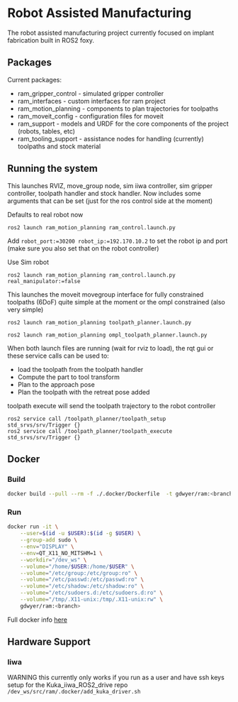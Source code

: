 # Robot Assisted Manufacturing

The robot assisted manufacturing project currently focused on implant fabrication built in ROS2 foxy.

## Packages
Current packages:  
* ram_gripper_control - simulated gripper controller
* ram_interfaces - custom interfaces for ram project
* ram_motion_planning - components to plan trajectories for toolpaths
* ram_moveit_config - configuration files for moveit
* ram_support - models and URDF for the core components of the project (robots, tables, etc)
* ram_tooling_support - assistance nodes for handling (currently) toolpaths and stock material

## Running the system
This launches RVIZ, move_group node, sim iiwa controller, sim gripper controller, toolpath handler and stock handler.
Now includes some arguments that can be set (just for the ros control side at the moment)

Defaults to real robot now
```
ros2 launch ram_motion_planning ram_control.launch.py 
```
Add `robot_port:=30200 robot_ip:=192.170.10.2` to set the robot ip and port (make sure you also set that on the robot 
controller)

Use Sim robot
```
ros2 launch ram_motion_planning ram_control.launch.py real_manipulator:=false 
```

This launches the moveit movegroup interface for fully constrained toolpaths (6DoF) quite simple at the moment or the 
ompl constrained (also very simple)
```
ros2 launch ram_motion_planning toolpath_planner.launch.py  

ros2 launch ram_motion_planning ompl_toolpath_planner.launch.py
```

When both launch files are running (wait for rviz to load), the rqt gui or these service calls can be used to:
  * load the toolpath from the toolpath handler
  * Compute the part to tool transform
  * Plan to the approach pose
  * Plan the toolpath with the retreat pose added

toolpath execute will send the toolpath trajectory to the robot controller
```
ros2 service call /toolpath_planner/toolpath_setup std_srvs/srv/Trigger {}  
ros2 service call /toolpath_planner/toolpath_execute std_srvs/srv/Trigger {}  
```

## Docker
### Build
```bash
docker build --pull --rm -f ./.docker/Dockerfile  -t gdwyer/ram:<branch>-<platform> .
```
### Run
```bash
docker run -it \
    --user=$(id -u $USER):$(id -g $USER) \
    --group-add sudo \
    --env="DISPLAY" \
    --env=QT_X11_NO_MITSHM=1 \
    --workdir="/dev_ws" \
    --volume="/home/$USER:/home/$USER" \
    --volume="/etc/group:/etc/group:ro" \
    --volume="/etc/passwd:/etc/passwd:ro" \
    --volume="/etc/shadow:/etc/shadow:ro" \
    --volume="/etc/sudoers.d:/etc/sudoers.d:ro" \
    --volume="/tmp/.X11-unix:/tmp/.X11-unix:rw" \
    gdwyer/ram:<branch>
```
Full docker info [here](https://github.com/grdwyer/Robot-Assisted-Manufacturing/wiki/Docker)

## Hardware Support
### Iiwa
WARNING this currently only works if you run as a user and have ssh keys setup for the Kuka_iiwa_ROS2_drive repo
`/dev_ws/src/ram/.docker/add_kuka_driver.sh` 
